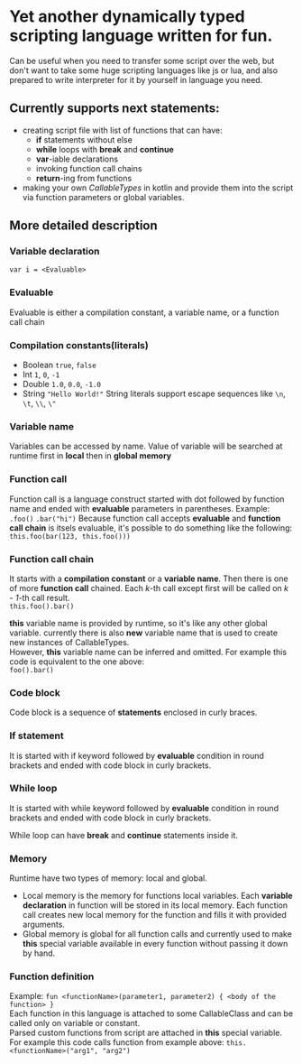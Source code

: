 # Yet another dynamically typed scripting language written for fun.

Can be useful when you need to transfer some script over the web, but don't want to take some huge scripting languages like js or lua, and also prepared to write interpreter for it by yourself in language you need.

## Currently supports next statements:
- creating script file with list of functions that can have:
  - **if** statements without else
  - **while** loops with **break** and **continue**
  - **var**-iable declarations
  - invoking function call chains
  - **return**-ing from functions
- making your own _CallableTypes_ in kotlin and provide them into the script via function parameters or global variables.

## More detailed description

### Variable declaration
`var i = <Evaluable>`

### Evaluable
Evaluable is either a compilation constant, a variable name, or a function call chain

### Compilation constants(literals)
- Boolean `true`, `false`
- Int `1`, `0`, `-1`
- Double `1.0`, `0.0`, `-1.0`
- String `"Hello World!"` String literals support escape sequences like `\n`, `\t`, `\\`, `\"`

### Variable name
Variables can be accessed by name. Value of variable will be searched at runtime first in **local** then in **global memory**

### Function call
Function call is a language construct started with dot followed by function name and ended with **evaluable** parameters in parentheses.
Example:
`.foo()` `.bar("hi")`
Because function call accepts **evaluable** and **function call chain** is itsels evaluable, it's possible to do something like the following:
`this.foo(bar(123, this.foo()))`

### Function call chain
It starts with a **compilation constant** or a **variable name**.
Then there is one of more **function call** chained.
Each  _k_-th call except first will be called on _k - 1_-th call result. </br>
`this.foo().bar()` </br>

**this** variable name is provided by runtime, so it's like any other global variable.
currently there is also **new** variable name that is used to create new instances of CallableTypes. </br>
However, **this** variable name can be inferred and omitted. For example this code is equivalent to the one above: </br>
`foo().bar()`

### Code block
Code block is a sequence of **statements** enclosed in curly braces. </br>

### If statement
It is started with if keyword followed by **evaluable** condition in round brackets and ended with code block in curly brackets.

### While loop
It is started with while keyword followed by **evaluable** condition in round brackets and ended with code block in curly brackets.

While loop can have **break** and **continue** statements inside it.


### Memory
Runtime have two types of memory: local and global. </br>
- Local memory is the memory for functions local variables. Each **variable declaration** in function will be stored in its local memory. Each function call creates new local memory for the function and fills it with provided arguments.
- Global memory is global for all function calls and currently used to make **this** special variable available in every function without passing it down by hand.

### Function definition
Example: `fun <functionName>(parameter1, parameter2) { <body of the function> }` </br>
Each function in this language is attached to some CallableClass and can be called only on variable or constant. </br>
Parsed custom functions from script are attached in **this** special variable. </br>
For example this code calls function from example above:
`this.<functionName>("arg1", "arg2")`
